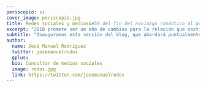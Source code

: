 ```yaml
---
periscopio: si
cover_image: periscopio.jpg
title: Redes sociales y medios&#58 del fin del noviazgo romántico al principio de la convivencia problemática
excerpt: "2018 promete ser un año de cambios para la relación que sostienen los medios con las plataformas sociales y los beneficios que ambas partes obtienen. Profesionales del sector ya apuntan a la diversificación de los entornos de distribución de contenidos que separen social y media, como ya indicó el CEO de Snapchat en un artículo."
subtitle: "Inauguramos esta sección del blog, que abordará puntualmente las tendencias en diversos aspectos del periodismo, gracias a las contribuciones de profesionales y académicos que colaboran en el Máster"
author:
  name: José Manuel Rodríguez
  twitter: josemanuelrodos
  gplus:  
  bio: Consultor de medios sociales
  image: rodos.jpg
  link: https://twitter.com/josemanuelrodos
---
```

